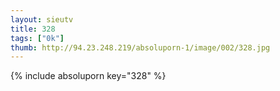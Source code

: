 ```yaml
--- 
layout: sieutv
title: 328
tags: ["0k"]
thumb: http://94.23.248.219/absoluporn-1/image/002/328.jpg
---
```

{% include absoluporn key="328" %} 
